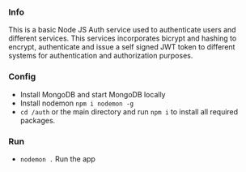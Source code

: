 


### Info ###

This is a basic Node JS Auth service used to authenticate users and different services. This services incorporates bicrypt and hashing to encrypt, authenticate and issue a self signed JWT token to different systems for authentication and authorization purposes. 

### Config ###

* Install MongoDB and start MongoDB locally
* Install nodemon  `npm i nodemon -g`
* `cd /auth` or the main directory and run `npm i` to install all required packages.

### Run ###

* `nodemon .` Run the app
